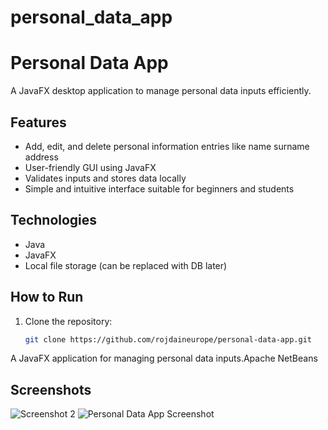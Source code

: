 # personal_data_app
# Personal Data App
A JavaFX desktop application to manage personal data inputs efficiently.

## Features
- Add, edit, and delete personal information entries like name surname address
- User-friendly GUI using JavaFX
- Validates inputs and stores data locally
- Simple and intuitive interface suitable for beginners and students

## Technologies
- Java
- JavaFX
- Local file storage (can be replaced with DB later)

## How to Run
1. Clone the repository:
   ```bash
   git clone https://github.com/rojdaineurope/personal-data-app.git

A JavaFX application for managing personal data inputs.Apache NetBeans

## Screenshots

![Screenshot 2](Screenshot%202025-09-10%20003219.png)
![Personal Data App Screenshot](Screenshot%202025-09-10%20003132.png)


